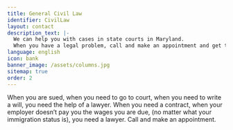 ```yaml
---
title: General Civil Law
identifier: CivilLaw
layout: contact
description_text: |-
  We can help you with cases in state courts in Maryland.
  When you have a legal problem, call and make an appointment and get the advice of a lawyer.
language: english
icon: bank
banner_image: /assets/columns.jpg
sitemap: true
order: 2
---
```



When you are sued, when you need to go to court, when you need to write a will, you need the help of a lawyer. When you need a contract, when your employer doesn’t pay you the wages you are due, (no matter what your immigration status is), you need a lawyer. Call and make an appointment.